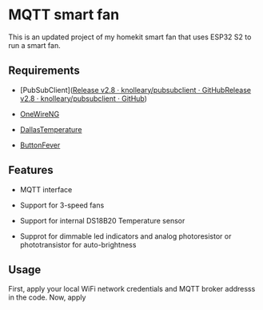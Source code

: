 # MQTT smart fan

This is an updated project of my homekit smart fan that uses ESP32 S2 to run a smart fan.

## Requirements

- [PubSubClient]([Release v2.8 · knolleary/pubsubclient · GitHub](https://github.com/knolleary/pubsubclient/releases/tag/v2.8)[Release v2.8 · knolleary/pubsubclient · GitHub](https://github.com/knolleary/pubsubclient/releases/tag/v2.8))

- [OneWireNG](https://github.com/pstolarz/OneWireNg)

- [DallasTemperature](https://github.com/milesburton/Arduino-Temperature-Control-Library)

- [ButtonFever](https://github.com/mickey9801/ButtonFever)

## Features

- MQTT interface

- Support for 3-speed fans

- Support for internal DS18B20 Temperature sensor

- Supprot for dimmable led indicators and analog photoresistor or phototransistor for auto-brightness

## Usage

First, apply your local WiFi network credentials and MQTT broker addresss in the code. Now, apply 
